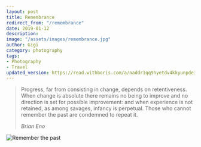 ```yaml
---
layout: post
title: Remembrance
redirect_from: "/remembrance"
date: 2019-01-12
description:
image: "/assets/images/remembrance.jpg"
author: Gigi
category: photography
tags:
- Photography
- Travel
updated_version: https://read.withboris.com/a/naddr1qq9hyetdv4kkyunpde3k2q3qdergggklka99wwrs92yz8wdjs952h2ux2ha2ed598ngwu9w7a6fsxpqqqp65w6gnjx4
---
```


> Progress, far from consisting in change, depends on retentiveness. When change is absolute there remains no being to improve and no direction is set for possible improvement: and when experience is not retained, as among savages, infancy is perpetual. Those who cannot remember the past are condemned to repeat it.
>
> <cite>Brian Eno</cite>

![Remember the past](/assets/images/remembrance-tower.jpg#full)
